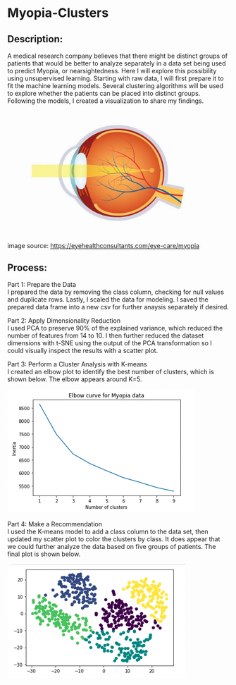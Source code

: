 # Myopia-Clusters

## Description:

A medical research company believes that there might be distinct groups of patients that would be better to analyze separately in a data set being used to predict Myopia, or nearsightedness. Here I will explore this possibility using unsupervised learning.
Starting with raw data, I will first prepare it to fit the machine learning models. Several clustering algorithms will be used to explore whether the patients can be placed into distinct groups. Following the models, I created a visualization to share my findings.

![Myopia](img/Myopia.jpg)

image source: https://eyehealthconsultants.com/eye-care/myopia

## Process:

Part 1: Prepare the Data  
I prepared the data by removing the class column, checking for null values and duplicate rows. Lastly, I scaled the data for modeling. I saved the prepared data frame into a new csv for further anaysis separately if desired.

Part 2: Apply Dimensionality Reduction  
I used PCA to preserve 90% of the explained variance, which reduced the number of features from 14 to 10. I then further reduced the dataset dimensions with t-SNE using the output of the PCA transformation so I could visually inspect the results with a scatter plot. 

Part 3: Perform a Cluster Analysis with K-means  
I created an elbow plot to identify the best number of clusters, which is shown below. The elbow appears around K=5.

![elbow](img/elbow.png)

Part 4: Make a Recommendation  
I used the K-means model to add a class column to the data set, then updated my scatter plot to color the clusters by class. It does appear that we could further analyze the data based on five groups of patients. The final plot is shown below.

![final_clusters](img/final_clusters.png)





